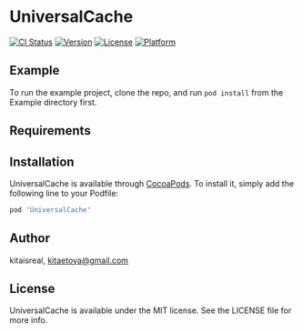 # UniversalCache

[![CI Status](http://img.shields.io/travis/kitaisreal/UniversalCache.svg?style=flat)](https://travis-ci.org/kitaisreal/UniversalCache)
[![Version](https://img.shields.io/cocoapods/v/UniversalCache.svg?style=flat)](http://cocoapods.org/pods/UniversalCache)
[![License](https://img.shields.io/cocoapods/l/UniversalCache.svg?style=flat)](http://cocoapods.org/pods/UniversalCache)
[![Platform](https://img.shields.io/cocoapods/p/UniversalCache.svg?style=flat)](http://cocoapods.org/pods/UniversalCache)

## Example

To run the example project, clone the repo, and run `pod install` from the Example directory first.

## Requirements

## Installation

UniversalCache is available through [CocoaPods](http://cocoapods.org). To install
it, simply add the following line to your Podfile:

```ruby
pod 'UniversalCache'
```

## Author

kitaisreal, kitaetoya@gmail.com

## License

UniversalCache is available under the MIT license. See the LICENSE file for more info.
